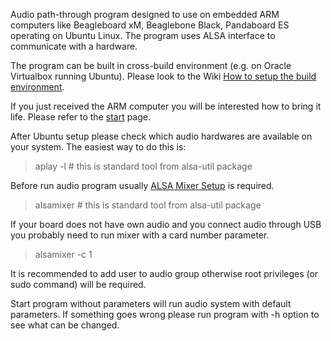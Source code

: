 Audio path-through program designed to use on embedded ARM computers like Beagleboard xM, Beaglebone Black, Pandaboard ES operating on Ubuntu Linux. The program uses ALSA interface to communicate with a hardware.

The program can be built in cross-build environment (e.g. on Oracle Virtualbox running Ubuntu). Please look to the Wiki [How to setup the build environment](Host-Setup-for-Cross-build).

If you just received the ARM computer you will be interested how to bring it life. Please refer to the [start](wiki) page.

After Ubuntu setup please check which audio hardwares are available on your system. The easiest way to do this is:

>aplay -l # this is standard tool from alsa-util package

Before run audio program usually [ALSA Mixer Setup](ALSA-Mixer) is required.

>alsamixer # this is standard tool from alsa-util package

If your board does not have own audio and you connect audio through USB you probably need to run mixer with a card number parameter.

>alsamixer -c 1

It is recommended to add user to audio group otherwise root privileges (or sudo command) will be required.

Start program without parameters will run audio system with default parameters. If something goes wrong please run program with -h option to see what can be changed.
